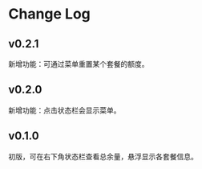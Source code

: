 # Change Log

## v0.2.1

新增功能：可通过菜单重置某个套餐的额度。

## v0.2.0

新增功能：点击状态栏会显示菜单。

## v0.1.0

初版，可在右下角状态栏查看总余量，悬浮显示各套餐信息。

